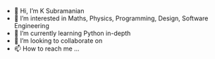 - 👋 Hi, I’m K Subramanian
- 👀 I’m interested in Maths, Physics, Programming, Design, Software Engineering
- 🌱 I’m currently learning Python in-depth
- 💞️ I’m looking to collaborate on 
- 📫 How to reach me ...

<!---
ksubramanian9/ksubramanian9 is a ✨ special ✨ repository because its `README.md` (this file) appears on your GitHub profile.
You can click the Preview link to take a look at your changes.
--->
